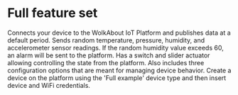 Full feature set
================
Connects your device to the WolkAbout IoT Platform and publishes data at a default period.
Sends random temperature, pressure, humidity, and accelerometer sensor readings.
If the random humidity value exceeds 60, an alarm will be sent to the platform.
Has a switch and slider actuator allowing controlling the state from the platform.
Also includes three configuration options that are meant for managing device behavior.
Create a device on the platform using the 'Full example' device type and then insert device and WiFi credentials.